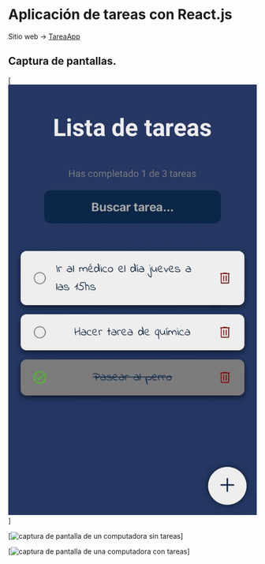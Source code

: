 # Aplicación de tareas con React.js

Sitio web -> [TareaApp](https://lautisuarez.github.io/app-tarea-react/)

## Captura de pantallas.
[![captura de pantalla de un celular](./src/img/smartphone.jpg)]

[![captura de pantalla de un computadora sin tareas](./src/img/pcWithoutTask.jpg)]

[![captura de pantalla de una computadora con tareas](./src/img/pcWithTasks.jpg)]

